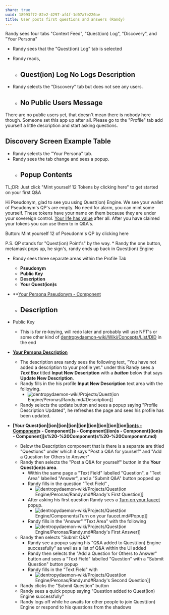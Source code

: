 ```yaml
---
share: true
uuid: 18993f72-82e2-4297-af4f-1d07a7e220ae
title: User posts first questions and answers (Randy)
---
```

Randy sees four tabs "Context Feed", "Quest(ion) Log", "Discovery", and "Your Persona"
* Randy sees that the "Quest(ion) Log" tab is selected
* Randy reads, 
	* ## Quest(ion) Log No Logs Description

* Randy selects the "Discovery" tab but does not see any users.
	* ## No Public Users Message

There are no public users yet, that doesn't mean there is nobody here though. Someone set this app up after all. Please go to the "Profile" tab add yourself a little description and start asking questions.

## Discovery Screen Example Table

* Randy selects the "Your Persona" tab. 
* Randy sees the tab change and sees a popup.
	* ## Popup Contents

TL;DR: Just click "Mint yourself 12 Tokens by clicking here" to get started on your first Q&A

Hi Pseudonym, glad to see you using Quest(ion) Engine. We see your wallet of Pseudonym's QP's are empty. No need for alarm, you can mint some yourself. These tokens have your name on them because they are under your sovereign control. [Your life has value](https://youtu.be/MRuS3dxKK9U?t=63) after all. After you have claimed your tokens you can use them to in Q&A's.

Button: Mint yourself 12 of Pseudonm's QP by clicking here

P.S. QP stands for "Quest(ion) Point's" by the way.
	* Randy the one button, metamask pops up, he sign's, randy ends up back in Quest(ion) Engine
* Randy sees three separate areas within the Profile Tab
	* **Pseudonym**
	* **Public Key**
	* **Description**
	* **Your Quest(ion)s**
* **[Your Persona Pseudonym - Component](/da7dbf4a-b88e-49f3-b0f3-0f58c5c9cf64)
	* ## Description

* Public Key
	* This is for re-keying, will redo later and probably will use NFT's or some other kind of [dentropydaemon-wiki/Wiki/Concepts/List/DID](/dentropydaemon-wiki/Wiki/Concepts/List/DID) in the end
* **[Your Persona Description](/dentropydaemon-wiki/Projects/Quest(ion)%20Engine/Components/Your%20Persona%20Description%20-%20Component.md)**
	* The description area randy sees the following text, "You have not added a description to your profile yet." under this Randy sees a ***Text Box*** titled **Input New Description** with a ***button*** below that says **Update New Description**.
	* Randy fills in the his profile **Input New Description** text area with the following. 
		* ![dentropydaemon-wiki/Projects/Quest(ion](/ion) Engine/Peronas/Randy.md#Description]]
	* Randy selects the update button and sees a popup saying "Profile Description Updated", he refreshes the page and sees his profile has been updated.
* **[Your Quest(ion|[ion|[ion|[ion|[ion|[ion|[ion|[ion|[ion|[ion)s - Component](/ion)s - Component]]s - Component](ion)s - Component](ion)s - Component]]s%20-%20Component)s%20-%20Component.md)**
	* Below the Description component that is there is a separate are titled "Questions" under which it says "Post a Q&A for yourself" and "Add a Question for Others to Answer"
	* Randy then selects the "Post a Q&A for yourself" button in the **Your Quest(ion)s area**.
		* Within the same page a "Text Field" labelled "Question", a "Text Area" labelled "Answer", and a "Submit Q&A" button popped up
		* Randy fills in the question "Text Field" ,
			* ![dentropydaemon-wiki/Projects/Quest(ion](/ion) Engine/Peronas/Randy.md#Randy's First Question]]
		* After asking his first question Randy sees a [Turn on your faucet](/dentropydaemon-wiki/Projects/Quest(ion)%20Engine/Components/Turn%20on%20your%20faucet.md) popup.
			* ![dentropydaemon-wiki/Projects/Quest(ion](/ion) Engine/Components/Turn on your faucet.md#Popup]]
		* Randy fills in the "Answer" "Text Area" with the following
			* ![dentropydaemon-wiki/Projects/Quest(ion](/ion) Engine/Peronas/Randy.md#Randy's First Answer]]
	* Randy then selects "Submit Q&A"
		* Randy see a popup saying his "Q&A added to Quest(ion) Engine successfully" as well as a list of Q&A within the UI added
		* Randy then selects the "Add a Question for Others to Answer" button and sees a "Text Field" labelled "Question" with a "Submit Question" button popup
		* Randy fills in the "Text Field" with 
			* ![dentropydaemon-wiki/Projects/Quest(ion](/ion) Engine/Peronas/Randy.md#Randy's Second Question]]
	* Randy clicks the "Submit Question" button
	* Randy sees a quick popup saying "Question added to Quest(ion) Engine successfully"
	* Randy logs off while he awaits for other people to join Quest(ion) Engine or respond to his questions from the shadows
